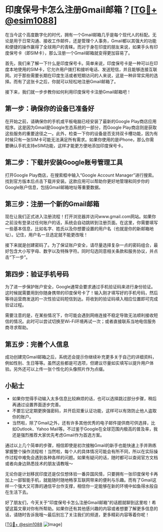 # 印度保号卡怎么注册Gmail邮箱？[[TG💪+ @esim1088](https://t.me/s/esim1088)]

在当今这个高度数字化的时代，拥有一个Gmail邮箱几乎是每个现代人的标配。无论是用于日常沟通、接收工作邮件，还是管理个人事务，Gmail都以其强大的功能和便捷的操作赢得了全球用户的青睐。而对于身在印度的朋友来说，如果手头有印度保号卡（即SIM卡），那么注册一个Gmail邮箱就变得更加容易了。

首先，我们来了解一下什么是印度保号卡。简单来说，印度保号卡是一种可以在印度本地使用的SIM卡，它允许用户拨打和接听电话、发送短信，并且能够连接互联网。对于那些需要长期在印度生活或者短期访问的人来说，这是一种非常实用的选择。而有了这张卡之后，你就可以轻松地注册Gmail邮箱了。

接下来，我们就一步步教你如何利用印度保号卡注册Gmail邮箱吧！

## 第一步：确保你的设备已准备好

在开始之前，请确保你的手机或平板电脑已经安装了最新的Google Play商店应用程序。这是因为Gmail是Google生态系统的一部分，而Google Play商店则是获取这些服务的重要途径之一。此外，检查一下你的设备是否支持双卡槽功能，因为有时候只有一张SIM卡可能无法满足所有需求。如果你使用的是iPhone，那么你需要确认手机支持eSIM功能，这样才能更方便地添加印度保号卡。

## 第二步：下载并安装Google账号管理工具

打开Google Play商店，在搜索框中输入“Google Account Manager”进行搜索。找到官方版本后点击下载并安装。这款应用可以帮助你更好地管理和同步你的Google账户信息，包括Gmail邮箱地址等重要数据。

## 第三步：注册一个新的Gmail邮箱

现在让我们正式进入注册流程！打开浏览器并访问www.gmail.com网站。如果你之前没有登录过任何账户的话，系统会自动跳转到注册页面。在这里，你需要填写一些基本信息，比如名字、姓氏以及你想要设置的用户名（也就是你的新邮箱地址）。记住，用户名一旦选定就不能更改哦！

接下来就是创建密码了。为了保证账户安全，请尽量选择复杂一点的密码组合，最好包含大小写字母、数字以及特殊字符。同时勾选同意相关条款和服务协议，并点击“下一步”。

## 第四步：验证手机号码

为了进一步保护账户安全，Google通常会要求通过手机验证码来进行身份验证。这时候就需要用到你随身携带的印度保号卡了！输入刚才填写好的手机号码，然后等待运营商发送的一次性验证码短信到达。将收到的验证码填入相应位置即可完成验证过程。

需要注意的是，在某些情况下，你可能会遇到网络连接不稳定导致无法顺利接收短信的情况。此时可以尝试切换至Wi-Fi环境再试一次；或者直接联系当地电信服务商寻求帮助。

## 第五步：完善个人信息

成功创建完Gmail邮箱之后，系统还会提示你继续补充更多关于自己的详细资料，例如性别、生日等等。虽然这些都是可选项，但建议尽量如实填写以提升用户体验。另外还可以上传一张个性化的头像照片作为点缀。

## 小贴士

- 如果你觉得手动输入太多信息比较麻烦的话，也可以选择跳过部分步骤，稍后再通过设置界面逐步完善。
- 不要忘记定期更换强密码，并开启双重认证功能，这样可以有效防止他人盗取你的账户。
- 当然啦，除了Gmail之外，还有许多其他优秀的电子邮件提供商可供选择，比如Outlook、Yahoo Mail等。不过鉴于Google在全球范围内极高的普及率，我还是强烈推荐大家优先考虑Gmail作为首选方案。

通过以上几个简单的步骤，相信即使是初次接触Gmail的新手也能快速上手并熟练掌握整个操作流程啦！当然啦，每个人的具体情况可能会有所不同，所以在实际操作过程中难免会遇到各种各样的问题。如果有疑问的话，随时都可以查阅官方文档或者向身边熟悉技术的朋友请教哦～

无论你是计划移民印度还是仅仅想体验一番异国风情，只要拥有一张印度保号卡再加上一部智能手机，就能随时随地畅享互联网带来的便利与乐趣。而有了Gmail这样一个强大又可靠的通信平台作支撑，相信你一定能够在新的环境中如鱼得水般自在生活下去。

好了朋友们，今天关于“印度保号卡怎么注册Gmail邮箱”的话题就聊到这里啦！希望这篇文章对你有所帮助。如果你还有其他感兴趣的内容或者想要了解更多信息的话，请随时告诉我哦～最后别忘了关注我们的频道，更多精彩内容等着你呢！

[[TG💪+ @esim1088](https://t.me/s/esim1088) ![Image](https://i.postimg.cc/4NQfJmqS/Snipaste-2025-05-13-00-14-12.png)]